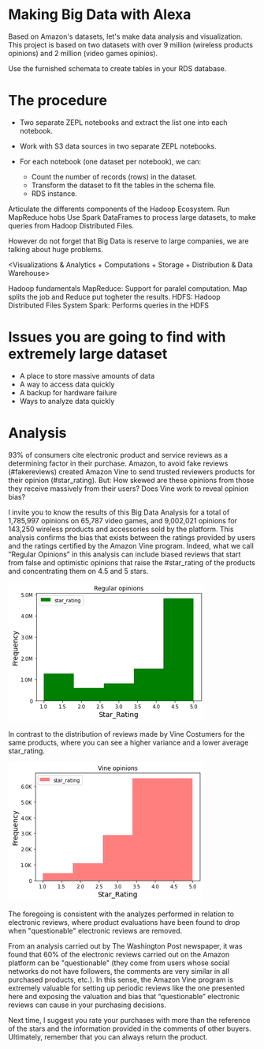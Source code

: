 # Making Big Data with Alexa
Based on Amazon's datasets, let's make data analysis and visualization. This project is based on two datasets with over 9 million (wireless products opinions)  and 2 million (video games opinios).

Use the furnished schemata to create tables in your RDS database.

#  The procedure

- Two separate ZEPL notebooks and extract the list one into each notebook.
- Work with S3 data sources in two separate ZEPL notebooks.
- For each notebook (one dataset per notebook), we can:

   - Count the number of records (rows) in the dataset.
   - Transform the dataset to fit the tables in the schema file.
   - RDS instance. 

Articulate the differents components of the Hadoop Ecosystem.
Run MapReduce hobs
Use Spark DataFrames to process large datasets, to make queries from Hadoop Distributed Files.

However do not forget that Big Data is reserve to large companies, we are talking about huge problems.

<Visualizations & Analytics + Computations + Storage + Distribution & Data Warehouse>

Hadoop fundamentals
MapReduce: Support for paralel computation. Map splits the job and Reduce put togheter the results.
HDFS: Hadoop Distributed Files System
Spark: Performs queries in the HDFS

# Issues you are going to find with extremely large dataset

- A place to store massive amounts of data
- A way to access data quickly
- A backup for hardware failure
- Ways to analyze data quickly

# Analysis

93% of consumers cite electronic product and service reviews as a determining factor in their purchase. Amazon, to avoid fake reviews (#fakereviews) created Amazon Vine to send trusted reviewers products for their opinion (#star_rating). But: How skewed are these opinions from those they receive massively from their users? Does Vine work to reveal opinion bias?

I invite you to know the results of this Big Data Analysis for a total of 1,785,997 opinions on 65,787 video games, and 9,002,021 opinions for 143,250 wireless products and accessories sold by the platform. This analysis confirms the bias that exists between the ratings provided by users and the ratings certified by the Amazon Vine program.
Indeed, what we call “Regular Opinions” in this analysis can include biased reviews that start from false and optimistic opinions that raise the #star_rating of the products and concentrating them on 4.5 and 5 stars.

![wireless.jpg](https://github.com/RodGuarneros/BigData_with_Alexa/blob/main/Resources/regular_opinions_guarneros.png)
 
In contrast to the distribution of reviews made by Vine Costumers for the same products, where you can see a higher variance and a lower average star_rating.

 ![vine.jpg](https://github.com/RodGuarneros/BigData_with_Alexa/blob/main/Resources/Vine_Opinions_Guarneros.png)

The foregoing is consistent with the analyzes performed in relation to electronic reviews, where product evaluations have been found to drop when "questionable" electronic reviews are removed.

From an analysis carried out by The Washington Post newspaper, it was found that 60% of the electronic reviews carried out on the Amazon platform can be "questionable" (they come from users whose social networks do not have followers, the comments are very similar in all purchased products, etc.).
In this sense, the Amazon Vine program is extremely valuable for setting up periodic reviews like the one presented here and exposing the valuation and bias that “questionable” electronic reviews can cause in your purchasing decisions.

Next time, I suggest you rate your purchases with more than the reference of the stars and the information provided in the comments of other buyers. Ultimately, remember that you can always return the product.

